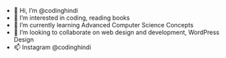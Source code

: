 - 👋 Hi, I’m @codinghindi
- 👀 I’m interested in coding, reading books
- 🌱 I’m currently learning Advanced Computer Science Concepts
- 💞️ I’m looking to collaborate on web design and development, WordPress Design
- 📫 Instagram @codinghindi

<!---
codinghindi/codinghindi is a ✨ special ✨ repository because its `README.md` (this file) appears on your GitHub profile.
You can click the Preview link to take a look at your changes.
--->
